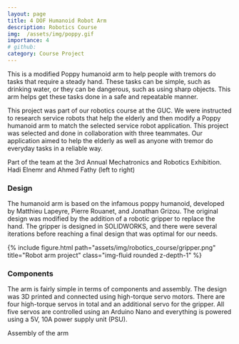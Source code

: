 ```yaml
---
layout: page
title: 4 DOF Humanoid Robot Arm
description: Robotics Course
img:  /assets/img/poppy.gif
importance: 4
# github:
category: Course Project
---
```


This is a modified Poppy humanoid arm to help people with tremors do tasks that require a steady hand. These tasks can be simple, such as drinking water, or they can be dangerous, such as using sharp objects. This arm helps get these tasks done in a safe and repeatable manner. 

This project was part of our robotics course at the GUC. We were instructed to research service robots that help the elderly and then modify a Poppy humanoid arm to match the selected service robot application. This project was selected and done in collaboration with three teammates. Our application aimed to help the elderly as well as anyone with tremor do everyday tasks in a reliable way. 

<!-- Add image -->
<img class="img-fluid rounded z-depth-1" src="{{ '/assets/img/robotics_course/robotics_exhibition.jpg' | relative_url }}" alt="" title="example image"/>
<div class="caption">
   Part of the team at the 3rd Annual Mechatronics and Robotics Exhibition. 
   Hadi Elnemr and Ahmed Fathy (left to right)
</div>

### Design

The humanoid arm is based on the infamous poppy humanoid, developed by Matthieu Lapeyre, Pierre Rouanet, and Jonathan Grizou. The original design was modified by the addition of a robotic gripper to replace the hand. The gripper is designed in SOLIDWORKS, and there were several iterations before reaching a final design that was optimal for our needs.

<!-- Add image -->
<!-- justify-content-sm-center -->

<div class="row justify-content-sm-center">
    <div class="col-sm-8 mt-3 mt-md-0">
        {% include figure.html path="assets/img/robotics_course/gripper.png" title="Robot arm project" class="img-fluid rounded z-depth-1" %}
    </div>
    <!-- <div class="col-sm-4 mt-3 mt-md-0">
        {% include figure.html path="assets/img/11.jpg" title="example image" class="img-fluid rounded z-depth-1" %}
    </div> -->
</div>

<!-- 
<img class="img-fluid rounded z-depth-1" src="{{ '/assets/img/robotics_course/gripper.png' | relative_url }}" alt="" title="example image"/>
<div class="caption">
   The final gripper design
</div> -->

### Components

The arm is fairly simple in terms of components and assembly. The design was 3D printed and connected using high-torque servo motors. There are four high-torque servos in total and an additional servo for the gripper. All five servos are controlled using an Arduino Nano and everything is powered using a 5V, 10A power supply unit (PSU).

<!-- Add image -->
<img class="img-fluid rounded z-depth-1" src="{{ '/assets/img/robotics_course/Robo_Grip_Assembly.jpg' | relative_url }}" alt="" title="example image"/>
<div class="caption">
   Assembly of the arm
</div>


